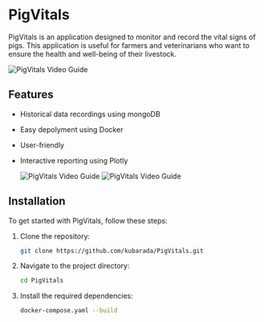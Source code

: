 # PigVitals

PigVitals is an application designed to monitor and record the vital signs of pigs. This application is useful for farmers and veterinarians who want to ensure the health and well-being of their livestock.

![PigVitals Video Guide](/demo/demo_vid.gif)


## Features

- Historical data recordings using mongoDB
- Easy depolyment using Docker
- User-friendly
- Interactive reporting using Plotly

  ![PigVitals Video Guide](/demo/demo_vid.gif)
  ![PigVitals Video Guide](/demo/demo_vid.gif)

## Installation

To get started with PigVitals, follow these steps:

1. Clone the repository:
    ```bash
    git clone https://github.com/kubarada/PigVitals.git
    ```
2. Navigate to the project directory:
    ```bash
    cd PigVitals
    ```
3. Install the required dependencies:
    ```bash
    docker-compose.yaml --build
    ```
